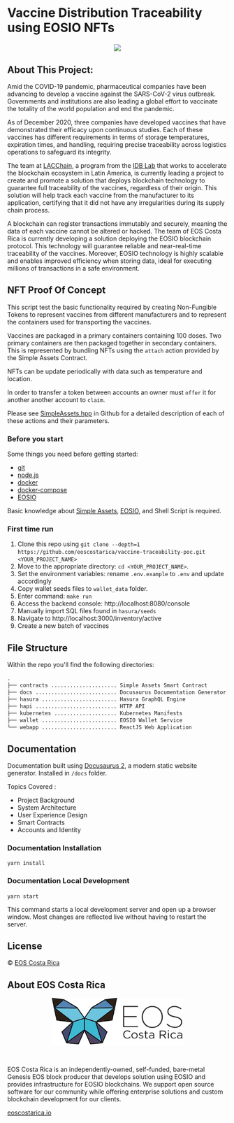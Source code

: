 
# Vaccine Distribution Traceability using EOSIO NFTs
<p align="center">
  <img width="25%" src="https://github.com/eoscostarica/vaccine-traceability-poc/blob/main/docs/diagrams/logo.png?raw=true" align="center" />
</p>



## About This Project:
Amid the COVID-19 pandemic, pharmaceutical companies have been advancing to develop a vaccine against the SARS-CoV-2 virus outbreak. Governments and institutions are also leading a global effort to vaccinate the totality of the world population and end the pandemic. 

As of December 2020, three companies have developed vaccines that have demonstrated their efficacy upon continuous studies. Each of these vaccines has different requirements in terms of storage temperatures, expiration times, and handling, requiring precise traceability across logistics operations to safeguard its integrity. 

The team at [LACChain](https://www.lacchain.net/home), a program from the [IDB Lab](https://bidlab.org/en) that works to accelerate the blockchain ecosystem in Latin America, is currently leading a project to create and promote a solution that deploys blockchain technology to guarantee full traceability of the vaccines, regardless of their origin. This solution will help track each vaccine from the manufacturer to its application, certifying that it did not have any irregularities during its supply chain process. 

A blockchain can register transactions immutably and securely, meaning the data of each vaccine cannot be altered or hacked. The team of EOS Costa Rica is currently developing a solution deploying the EOSIO blockchain protocol. This technology will guarantee reliable and near-real-time traceability of the vaccines. Moreover, EOSIO technology is highly scalable and enables improved efficiency when storing data, ideal for executing millions of transactions in a safe environment. 

## NFT Proof Of Concept

This script test the basic functionality required by creating Non-Fungible Tokens to represent vaccines from different manufacturers and to represent the containers used for transporting the vaccines.

Vaccines are packaged in a primary containers containing 100 doses. Two primary containers are then packaged together in secondary containers. This is represented by bundling NFTs using the `attach` action provided by the Simple Assets Contract.

NFTs can be update periodically with data such as temperature and location.

In order to transfer a token between accounts an owner must `offer` it for another another account to `claim`.

Please see [SimpleAssets.hpp](https://github.com/CryptoLions/SimpleAssets/blob/master/include/SimpleAssets.hpp) in Github for a detailed description of each of these actions and their parameters.


### Before you start
Some things you need before getting started:

- [git](https://git-scm.com/)
- [node.js](https://nodejs.org/es/)
- [docker](https://www.docker.com/)
- [docker-compose](https://docs.docker.com/compose/)
- [EOSIO](https://github.com/EOSIO/eos)

Basic knowledge about [Simple Assets](https://github.com/CryptoLions/SimpleAssets ), [EOSIO](https://eos.io), and Shell Script is required.

### First time run

1.  Clone this repo using `git clone --depth=1 https://github.com/eoscostarica/vaccine-traceability-poc.git <YOUR_PROJECT_NAME>`
2.  Move to the appropriate directory: `cd <YOUR_PROJECT_NAME>`.
3.  Set the environment variables:  rename `.env.example` to `.env` and update accordingly
4.  Copy wallet seeds files to `wallet_data` folder.
5.  Enter command: `make run`
6.  Access the backend console: http://localhost:8080/console
7.  Manually import SQL files found in `hasura/seeds` 
8.  Navigate to http://localhost:3000/inventory/active
9.  Create a new batch of vaccines

## File Structure

Within the repo you'll find the following directories:

```
.
├── contracts ..................... Simple Assets Smart Contract
├── docs .......................... Docusaurus Documentation Generator
├── hasura ........................ Hasura GraphQL Engine
├── hapi .......................... HTTP API 
├── kubernetes .................... Kubernetes Manifests 
├── wallet ........................ EOSIO Wallet Service
└── webapp ........................ ReactJS Web Application
```

## Documentation

Documentation built using [Docusaurus 2](https://v2.docusaurus.io/), a modern static website generator. Installed in  `/docs` folder.

Topics Covered : 

 - Project Background
 - System Architecture
 - User Experience Design 
 - Smart Contracts
 - Accounts and Identity

### Documentation Installation

```console
yarn install
```

### Documentation Local Development

```console
yarn start
```

This command starts a local development server and open up a browser window. Most changes are reflected live without having to restart the server.

## License

 © [EOS Costa Rica](https://eoscostarica.io)

## About EOS Costa Rica

<p align="center">
  <a href="https://eoscostarica.io">
    <img src="https://github.com/eoscostarica/eos-rate/raw/master/docs/eoscostarica-logo-black.png" width="300">
  </a>
</p>
<br/>

EOS Costa Rica is an independently-owned, self-funded, bare-metal Genesis EOS block producer that develops solution using EOSIO and provides infrastructure for EOSIO blockchains. We support open source software for our community while offering enterprise solutions and custom blockchain development for our clients.

[eoscostarica.io](https://eoscostarica.io) 